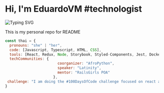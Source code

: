 # Hi, I'm EduardoVM  #technologist 

![Typing SVG](https://readme-typing-svg.herokuapp.com/?color=3da37a&size=35&center=true&vCenter=true&width=1000&lines=Hi,+I'm+Eduardo;I'm+from+Mexico;I'm+a+Full+Stack+Developer;Be+Welcome!+ツ)

This is my personal repo for README

```javascript
const thai = {
  pronouns: "she" | "her",
  code: [Javascript, Typescript, HTML, CSS],
  tools: [React, Redux, Node, Storybook, Styled-Components, Jest, Docker],
  techCommunities: {
                        coorganizer: "AfroPython",
                        speaker: "Latinity",
                        mentor: "RailsGirls POA"
                      },
 challenge: "I am doing the #100DaysOfCode challenge focused on react and typescript"
}
```
